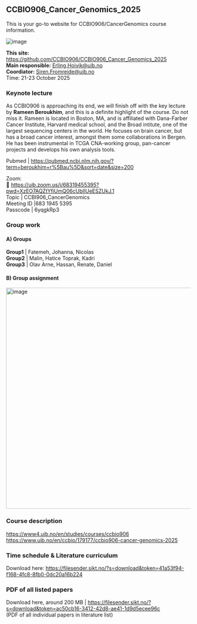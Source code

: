 ## CCBIO906_Cancer_Genomics_2025

This is your go-to website for CCBIO906/CancerGenomics course information. 
    
![image](https://github.com/CCBIO906/CCBIO906_CancerGenomics_2023/assets/147002279/74e24652-2f04-43ac-baa0-dc2616ccf58e)

**This site:** https://github.com/CCBIO906/CCBIO906_Cancer_Genomics_2025        
**Main responsible:** Erling.Hoivik@uib.no    
**Coordiator:** Siren.Fromreide@uib.no  
Time: 21-23 October 2025  

### Keynote lecture     
As CCBIO906 is approaching its end, we will finish off with the key lecture by **Rameen Beroukhim**, and this is a definite highlight of the course. Do not miss it.
Rameen is located in Boston, MA, and is affiliated with Dana-Farber Cancer Institute, Harvard medical school, and the Broad intitute, one of the largest sequencing centers in the world. He focuses on brain cancer, but has a broad cancer interest, amongst them some collaborations in Bergen. He has been instrumental in TCGA CNA-working group, pan-cancer projects and develops his own analysis tools.        

Pubmed | https://pubmed.ncbi.nlm.nih.gov/?term=beroukhim+r%5Bau%5D&sort=date&size=200      

Zoom:  
📌 https://uib.zoom.us/j/68319455395?pwd=XzEO7AQZtYfiUmQ06cUbIIUeESZUkJ.1        
Topic | CCBI906_CancerGenomics        
Meeting ID |683 1945 5395     
Passcode | 6yqgkRp3   

### Group work
#### A) Groups
**Group1** | Fatemeh, Johanna, Nicolas          
**Group2** | Malin, Hatice Toprak, Kadri          
**Group3** | Olav Arne, Hassan, Renate, Daniel         

#### B) Group assignment     
<img width="1139" height="602" alt="image" src="https://github.com/user-attachments/assets/b0ce130b-1695-4cd0-a884-b9b4d4a6d71c" />

### Course description
https://www4.uib.no/en/studies/courses/ccbio906     
https://www.uib.no/en/ccbio/179177/ccbio906-cancer-genomics-2025      

### Time schedule & Literature curriculum 
Download here: https://filesender.sikt.no/?s=download&token=41a53f94-f168-4fc8-8fb0-0dc20a16b224            

### PDF of all listed papers
Download here, around 200 MB | https://filesender.sikt.no/?s=download&token=ac50cb16-3412-42d8-ae41-1d9d5ecee96c     
(PDF of all individual papers in literature list)     



   

